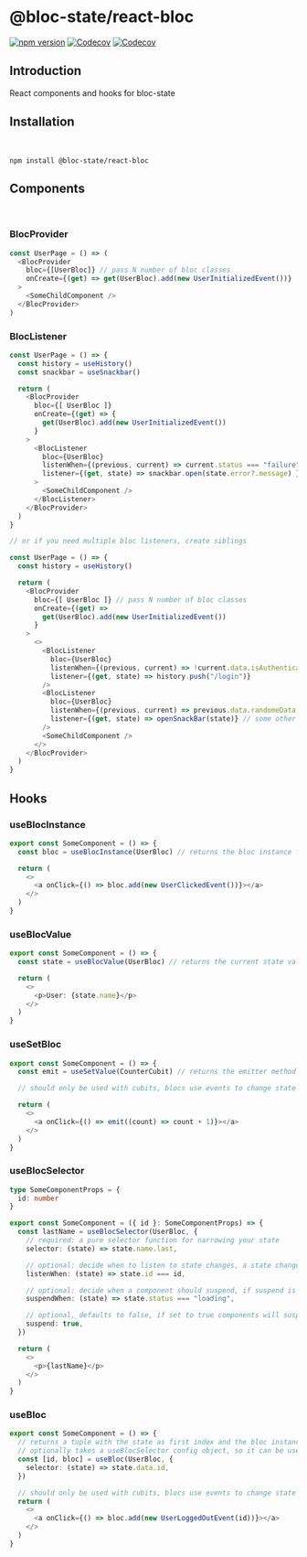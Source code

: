 # @bloc-state/react-bloc

[![npm version](https://badgen.net/npm/v/@bloc-state/react-bloc?color=black)](https://npm.im/@bloc-state/react-bloc)
[![Codecov](https://badgen.net/codecov/c/github/bloc-state/react-bloc?color=black)](https://app.codecov.io/gh/bloc-state/react-bloc)
[![Codecov](https://badgen.net/npm/license/@bloc-state/react-bloc?color=black)](https://raw.githubusercontent.com/bloc-state/react-bloc/main/LICENSE)

## Introduction

React components and hooks for bloc-state

## Installation

</br>

```
npm install @bloc-state/react-bloc
```

## Components

</br>

### BlocProvider

```ts
const UserPage = () => (
  <BlocProvider
    bloc={[UserBloc]} // pass N number of bloc classes
    onCreate={(get) => get(UserBloc).add(new UserInitializedEvent())}
  >
    <SomeChildComponent />
  </BlocProvider>
)
```

### BlocListener

```ts
const UserPage = () => {
  const history = useHistory()
  const snackbar = useSnackbar()

  return (
    <BlocProvider
      bloc={[ UserBloc ]}
      onCreate={(get) => {
        get(UserBloc).add(new UserInitializedEvent())
      }
    >
      <BlocListener
        bloc={UserBloc}
        listenWhen={(previous, current) => current.status === "failure"}
        listener={(get, state) => snackbar.open(state.error?.message) }
      >
        <SomeChildComponent />
      </BlocListener>
    </BlocProvider>
  )
}

// or if you need multiple bloc listeners, create siblings

const UserPage = () => {
  const history = useHistory()

  return (
    <BlocProvider
      bloc={[ UserBloc ]} // pass N number of bloc classes
      onCreate={(get) =>
        get(UserBloc).add(new UserInitializedEvent())
      }
    >
      <>
        <BlocListener
          bloc={UserBloc}
          listenWhen={(previous, current) => !current.data.isAuthenticated}
          listener={(get, state) => history.push("/login")}
        />
        <BlocListener
          bloc={UserBloc}
          listenWhen={(previous, current) => previous.data.randomeData && !current.data.someOtherData}
          listener={(get, state) => openSnackBar(state)} // some other side-effect
        />
        <SomeChildComponent />
      </>
    </BlocProvider>
  )
}

```

## Hooks

### useBlocInstance

```ts
export const SomeComponent = () => {
  const bloc = useBlocInstance(UserBloc) // returns the bloc instance from context

  return (
    <>
      <a onClick={() => bloc.add(new UserClickedEvent())}></a>
    </>
  )
}
```

### useBlocValue

```ts
export const SomeComponent = () => {
  const state = useBlocValue(UserBloc) // returns the current state value from a bloc instance

  return (
    <>
      <p>User: {state.name}</p>
    </>
  )
}
```

### useSetBloc

```ts
export const SomeComponent = () => {
  const emit = useSetValue(CounterCubit) // returns the emitter method from a bloc/cubit

  // should only be used with cubits, blocs use events to change state in a bloc

  return (
    <>
      <a onClick={() => emit((count) => count + 1)}></a>
    </>
  )
}
```

### useBlocSelector

```ts
type SomeComponentProps = {
  id: number
}

export const SomeComponent = ({ id }: SomeComponentProps) => {
  const lastName = useBlocSelector(UserBloc, {
    // required: a pure selector function for narrowing your state
    selector: (state) => state.name.last,

    // optional: decide when to listen to state changes, a state change causes a rerender
    listenWhen: (state) => state.id === id,

    // optional: decide when a component should suspend, if suspend is enabled
    suspendWhen: (state) => state.status === "loading",

    // optional, defaults to false, if set to true components will suspend when suspendWhen returns true
    suspend: true,
  })

  return (
    <>
      <p>{lastName}</p>
    </>
  )
}
```

### useBloc

```ts
export const SomeComponent = () => {
  // returns a tuple with the state as first index and the bloc instance as second index
  // optionally takes a useBlocSelector config object, so it can be used to read as well as emit events with bloc intance
  const [id, bloc] = useBloc(UserBloc, {
    selector: (state) => state.data.id,
  })

  // should only be used with cubits, blocs use events to change state in a bloc
  return (
    <>
      <a onClick={() => bloc.add(new UserLoggedOutEvent(id))}></a>
    </>
  )
}
```
